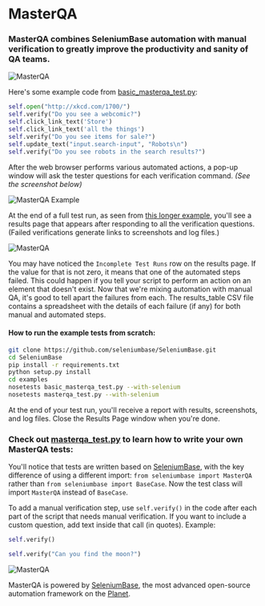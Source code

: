 # MasterQA

### MasterQA combines SeleniumBase automation with manual verification to greatly improve the productivity and sanity of QA teams.

![](http://cdn2.hubspot.net/hubfs/100006/images/masterqa_gif.gif "MasterQA")

Here's some example code from [basic_masterqa_test.py](https://github.com/seleniumbase/SeleniumBase/blob/master/examples/basic_masterqa_test.py):

```python
self.open("http://xkcd.com/1700/")
self.verify("Do you see a webcomic?")
self.click_link_text('Store')
self.click_link_text('all the things')
self.verify("Do you see items for sale?")
self.update_text("input.search-input", "Robots\n")
self.verify("Do you see robots in the search results?")
```

After the web browser performs various automated actions, a pop-up window will ask the tester questions for each verification command. *(See the screenshot below)*

![](http://cdn2.hubspot.net/hubfs/100006/xkcd_new_bug_chrome3.png "MasterQA Example")

At the end of a full test run, as seen from [this longer example](https://github.com/seleniumbase/SeleniumBase/blob/master/examples/masterqa_test.py), you'll see a results page that appears after responding to all the verification questions. (Failed verifications generate links to screenshots and log files.)

![](http://cdn2.hubspot.net/hubfs/100006/images/hybrid_screen.png "MasterQA")

You may have noticed the ``Incomplete Test Runs`` row on the results page. If the value for that is not zero, it means that one of the automated steps failed. This could happen if you tell your script to perform an action on an element that doesn't exist. Now that we're mixing automation with manual QA, it's good to tell apart the failures from each. The results_table CSV file contains a spreadsheet with the details of each failure (if any) for both manual and automated steps.

#### How to run the example tests from scratch:
```bash
git clone https://github.com/seleniumbase/SeleniumBase.git
cd SeleniumBase
pip install -r requirements.txt
python setup.py install
cd examples
nosetests basic_masterqa_test.py --with-selenium
nosetests masterqa_test.py --with-selenium
```

At the end of your test run, you'll receive a report with results, screenshots, and log files. Close the Results Page window when you're done.

### Check out [masterqa_test.py](https://github.com/seleniumbase/SeleniumBase/blob/master/examples/masterqa_test.py) to learn how to write your own MasterQA tests:

You'll notice that tests are written based on [SeleniumBase](http://seleniumbase.com), with the key difference of using a different import: ``from seleniumbase import MasterQA`` rather than ``from seleniumbase import BaseCase``. Now the test class will import ``MasterQA`` instead of ``BaseCase``.

To add a manual verification step, use ``self.verify()`` in the code after each part of the script that needs manual verification. If you want to include a custom question, add text inside that call (in quotes). Example:

```python
self.verify()

self.verify("Can you find the moon?")
```

![](http://cdn2.hubspot.net/hubfs/100006/images/masterqa_logo-11.png "MasterQA")

MasterQA is powered by [SeleniumBase](http://seleniumbase.com), the most advanced open-source automation framework on the [Planet](https://en.wikipedia.org/wiki/Earth).
